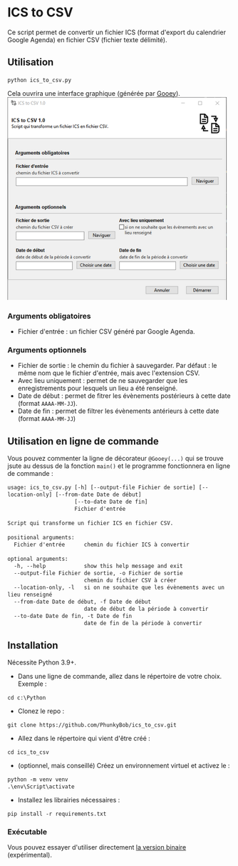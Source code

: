 # ICS to CSV

Ce script permet de convertir un fichier ICS (format d'export du calendrier Google Agenda) en fichier CSV (fichier texte délimité). 

## Utilisation
`python ics_to_csv.py`

Cela ouvrira une interface graphique (générée par [Gooey](https://github.com/chriskiehl/Gooey)). 
![interface](./doc/interface.png)

### Arguments obligatoires
- Fichier d'entrée : un fichier CSV généré par Google Agenda. 
### Arguments optionnels
- Fichier de sortie : le chemin du fichier à sauvegarder. Par défaut : le même nom que le fichier d'entrée, mais avec l'extension CSV.
- Avec lieu uniquement : permet de ne sauvegarder que les enregistrements pour lesquels un lieu a été renseigné. 
- Date de début : permet de fitrer les évènements postérieurs à cette date (format `AAAA-MM-JJ`). 
- Date de fin : permet de filtrer les évènements antérieurs à cette date (format `AAAA-MM-JJ`)


## Utilisation en ligne de commande
Vous pouvez commenter la ligne de décorateur `@Gooey(...)` qui se trouve jsute au dessus de la fonction `main()` et le programme fonctionnera en ligne de commande : 
```
usage: ics_to_csv.py [-h] [--output-file Fichier de sortie] [--location-only] [--from-date Date de début]
                     [--to-date Date de fin]
                     Fichier d'entrée

Script qui transforme un fichier ICS en fichier CSV.

positional arguments:
  Fichier d'entrée      chemin du fichier ICS à convertir

optional arguments:
  -h, --help            show this help message and exit
  --output-file Fichier de sortie, -o Fichier de sortie
                        chemin du fichier CSV à créer
  --location-only, -l   si on ne souhaite que les évènements avec un lieu renseigné
  --from-date Date de début, -f Date de début
                        date de début de la période à convertir
  --to-date Date de fin, -t Date de fin
                        date de fin de la période à convertir
```
  

## Installation
Nécessite Python 3.9+. 
- Dans une ligne de commande, allez dans le répertoire de votre choix. 
Exemple : 
```
cd c:\Python
``` 
- Clonez le repo : 
```
git clone https://github.com/PhunkyBob/ics_to_csv.git
```
- Allez dans le répertoire qui vient d'être créé : 
```
cd ics_to_csv
```
- (optionnel, mais conseillé) Créez un environnement virtuel et activez le : 
```
python -m venv venv
.\env\Script\activate
```
- Installez les librairies nécessaires : 
```
pip install -r requirements.txt
```

### Exécutable
Vous pouvez essayer d'utiliser directement [la version binaire](https://github.com/PhunkyBob/ics_to_csv/releases) (expérimental).